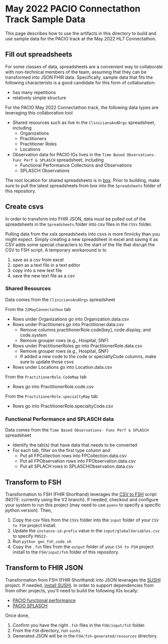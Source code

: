 # May 2022 PACIO Connectathon Track Sample Data

This page describes how to use the artifacts in this directory to build and use sample data for the PACIO track at the May 2022 HL7 Connectathon.

## Fill out spreadsheets

For some classes of data, spreadsheets are a convenient way to collaborate with non-technical members of the team, assuming that they can be transformed into JSON FHIR data. Specifically, sample data that fits the following characterists is a good candidate for this form of collaboration:
- has many repetitions
- relatively simple structure

For the PACIO May 2022 Connectathon track, the following data types are leveraging this collaboration tool
- Shared resources such as live in the `CliniciansAndOrgs` spreadsheet, including
    - Organizations
    - Practitioners
    - Practitioner Roles
    - Locations
- Observation data for PACIO IGs lives in the `Time Based Observations- Func Perf & SPLASCH` spreadsheet, including
    - Functional Performance Collections and Observations
    - SPLASCH Observations

The root location for shared spreadsheets is in [box](https://mitre.box.com/s/b0auquq4hrmbliy1fir37s7mbpgsj3ih). Prior to building, make sure to pull the latest spreadsheets from box into the `Spreadsheets` folder of this repository.

## Create csvs

In order to transform into FHIR JSON, data must be pulled out of the spreadsheets in the `Spreadsheets` folder into csv files in the `CSVs` folder.

Pulling data from the xslx spreadsheets into csvs is more finnicky than you might expect. Simply creating a new spreadsheet in excel and saving it as CSV adds some special characters to the start of the file that disrupt the CSV to FSH script. A temporary workaround is to
1. save as a csv from excel
2. open as a text file in a text editor
3. copy into a new text file
4. save the new text file as a csv

### Shared Resources

Data comes from the `CliniciansAndOrgs` spreadsheet

From the `22MayConnectathon` tab 
- Rows under Organizations go into Organization.data.csv
- Rows under Practitioners go into Practitioner.data.csv
    - Remove columns practitionerRole.code\[key\], code.display, and code.system
    - Remove grouper rows (e.g., Hospital, SNF)
- Rows under PractitionerRoles go into PractitionerRole.data.csv
    - Remove grouper rows (e.g., Hospital, SNF)
    - If added a new code to the code or specialtyCode columns, make sure to update those csvs
- Rows under Locations go into Location.data.csv

From the `PractitionerRole.CodeMap` tab 
- Rows go into PractitionerRole.code.csv

From the `PractitionerRole.specialtyMap` tab
- Rows go into PractitionerRole.specialtyCode.csv

### Functional Performance and SPLASCH data

Data comes from the `Time Based Observations- Func Perf & SPLASCH` spreadsheet

- Identify the tab(s) that have data that needs to be converted
- For each tab, filter on the first type column and
    - Put all FPCollection rows into FPCollection.data.csv
    - Put all FPObservation rows into FPObservation.data.csv
    - Put all SPLACH rows in SPLASCHObservation.data.csv

## Transform to FSH

Transformation to FSH (FHIR Shorthand) leverages the [CSV to FSH](https://github.com/paciowg/CSV-to-FSH-app/tree/V2) script (NOTE: currently using the V2 branch). If needed, checkout and configure your system to run this project (may need to use `pyenv` to specify a specific python version). Then,
1. Copy the csv files from the `CSVs` folder into the `input` folder of your `CSV to FSH` project install.
2. Update the `instance-id-prefix` value in the `input/globalVariables.csv` to specify `P0522-`
2. Run `python gen_fsh_code.sh`
3. Copy the `.fsh` files from the `output` folder of your `CSV to FSH` project install to the `FSH/input/fsh` folder of this repository.

## Transform to FHIR JSON

Transformation from FSH (FHIR Shorthand) into JSON leverages the [SUSHI](https://fshschool.org/docs/sushi/) project. If needed, [install SUSHI](https://fshschool.org/docs/sushi/installation/). In order to support dependencies from from other projects, you'll need to build the following IGs locally:
- [PACIO functional performance](https://github.com/paciowg/functional-performance-fsh)
- [PACIO SPLASCH](https://github.com/paciowg/splasch-fsh)

Once done,
1. Confirm you have the right `.fsh` files in the `FSH/input/fsh` folder.
2. From the `FSH` directory, run `sushi`
3. Generated JSON will be in the `FSH/fsh-generated/resources` directory.